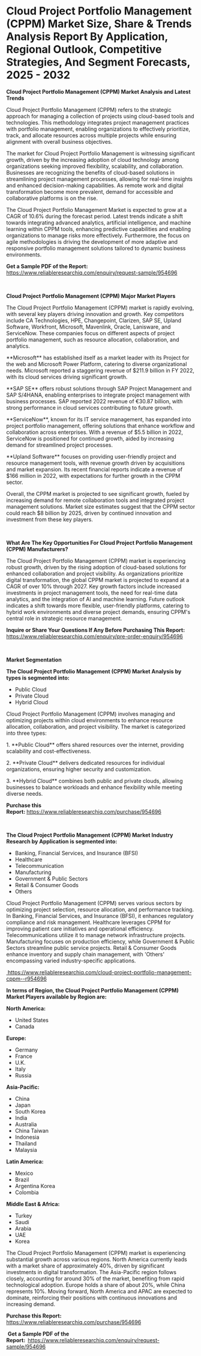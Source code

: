<p><h1>Cloud Project Portfolio Management (CPPM) Market Size, Share & Trends Analysis Report By Application, Regional Outlook, Competitive Strategies, And Segment Forecasts, 2025 - 2032</h1></p><p><strong>Cloud Project Portfolio Management (CPPM) Market Analysis and Latest Trends</strong></p>
<p><p>Cloud Project Portfolio Management (CPPM) refers to the strategic approach for managing a collection of projects using cloud-based tools and technologies. This methodology integrates project management practices with portfolio management, enabling organizations to effectively prioritize, track, and allocate resources across multiple projects while ensuring alignment with overall business objectives.</p><p>The market for Cloud Project Portfolio Management is witnessing significant growth, driven by the increasing adoption of cloud technology among organizations seeking improved flexibility, scalability, and collaboration. Businesses are recognizing the benefits of cloud-based solutions in streamlining project management processes, allowing for real-time insights and enhanced decision-making capabilities. As remote work and digital transformation become more prevalent, demand for accessible and collaborative platforms is on the rise.</p><p>The Cloud Project Portfolio Management Market is expected to grow at a CAGR of 10.6% during the forecast period. Latest trends indicate a shift towards integrating advanced analytics, artificial intelligence, and machine learning within CPPM tools, enhancing predictive capabilities and enabling organizations to manage risks more effectively. Furthermore, the focus on agile methodologies is driving the development of more adaptive and responsive portfolio management solutions tailored to dynamic business environments.</p></p>
<p><strong>Get a Sample PDF of the Report:&nbsp;</strong> <a href="https://www.reliableresearchiq.com/enquiry/request-sample/954696?utm_campaign=2821&utm_medium=2&utm_source=Github&utm_content=ia&utm_term=16042025&utm_id=cloud-project-portfolio-management-cppm">https://www.reliableresearchiq.com/enquiry/request-sample/954696</a></p>
<p>&nbsp;</p>
<p><strong>Cloud Project Portfolio Management (CPPM) Major Market Players</strong></p>
<p><p>The Cloud Project Portfolio Management (CPPM) market is rapidly evolving, with several key players driving innovation and growth. Key competitors include CA Technologies, HPE, Changepoint, Clarizen, SAP SE, Upland Software, Workfront, Microsoft, Mavenlink, Oracle, Lanisware, and ServiceNow. These companies focus on different aspects of project portfolio management, such as resource allocation, collaboration, and analytics.</p><p>**Microsoft** has established itself as a market leader with its Project for the web and Microsoft Power Platform, catering to diverse organizational needs. Microsoft reported a staggering revenue of $211.9 billion in FY 2022, with its cloud services driving significant growth.</p><p>**SAP SE** offers robust solutions through SAP Project Management and SAP S/4HANA, enabling enterprises to integrate project management with business processes. SAP reported 2022 revenue of €30.87 billion, with strong performance in cloud services contributing to future growth.</p><p>**ServiceNow**, known for its IT service management, has expanded into project portfolio management, offering solutions that enhance workflow and collaboration across enterprises. With a revenue of $5.5 billion in 2022, ServiceNow is positioned for continued growth, aided by increasing demand for streamlined project processes.</p><p>**Upland Software** focuses on providing user-friendly project and resource management tools, with revenue growth driven by acquisitions and market expansion. Its recent financial reports indicate a revenue of $166 million in 2022, with expectations for further growth in the CPPM sector.</p><p>Overall, the CPPM market is projected to see significant growth, fueled by increasing demand for remote collaboration tools and integrated project management solutions. Market size estimates suggest that the CPPM sector could reach $8 billion by 2025, driven by continued innovation and investment from these key players.</p></p>
<p>&nbsp;</p>
<p><strong>What Are The Key Opportunities For Cloud Project Portfolio Management (CPPM) Manufacturers?</strong></p>
<p><p>The Cloud Project Portfolio Management (CPPM) market is experiencing robust growth, driven by the rising adoption of cloud-based solutions for enhanced collaboration and project visibility. As organizations prioritize digital transformation, the global CPPM market is projected to expand at a CAGR of over 10% through 2027. Key growth factors include increased investments in project management tools, the need for real-time data analytics, and the integration of AI and machine learning. Future outlook indicates a shift towards more flexible, user-friendly platforms, catering to hybrid work environments and diverse project demands, ensuring CPPM's central role in strategic resource management.</p></p>
<p><strong>Inquire or Share Your Questions If Any Before Purchasing This Report:</strong> <a href="https://www.reliableresearchiq.com/enquiry/pre-order-enquiry/954696?utm_campaign=2821&utm_medium=2&utm_source=Github&utm_content=ia&utm_term=16042025&utm_id=cloud-project-portfolio-management-cppm">https://www.reliableresearchiq.com/enquiry/pre-order-enquiry/954696</a></p>
<p>&nbsp;</p>
<p><strong>Market Segmentation</strong></p>
<p><strong>The Cloud Project Portfolio Management (CPPM) Market Analysis by types is segmented into:</strong></p>
<p><ul><li>Public Cloud</li><li>Private Cloud</li><li>Hybrid Cloud</li></ul></p>
<p><p>Cloud Project Portfolio Management (CPPM) involves managing and optimizing projects within cloud environments to enhance resource allocation, collaboration, and project visibility. The market is categorized into three types: </p><p>1. **Public Cloud** offers shared resources over the internet, providing scalability and cost-effectiveness. </p><p>2. **Private Cloud** delivers dedicated resources for individual organizations, ensuring higher security and customization. </p><p>3. **Hybrid Cloud** combines both public and private clouds, allowing businesses to balance workloads and enhance flexibility while meeting diverse needs.</p></p>
<p><strong>Purchase this Report:&nbsp;</strong><a href="https://www.reliableresearchiq.com/purchase/954696?utm_campaign=2821&utm_medium=2&utm_source=Github&utm_content=ia&utm_term=16042025&utm_id=cloud-project-portfolio-management-cppm">https://www.reliableresearchiq.com/purchase/954696</a></p>
<p>&nbsp;</p>
<p><strong>The Cloud Project Portfolio Management (CPPM) Market Industry Research by Application is segmented into:</strong></p>
<p><ul><li>Banking, Financial Services, and Insurance (BFSI)</li><li>Healthcare</li><li>Telecommunication</li><li>Manufacturing</li><li>Government & Public Sectors</li><li>Retail & Consumer Goods</li><li>Others</li></ul></p>
<p><p>Cloud Project Portfolio Management (CPPM) serves various sectors by optimizing project selection, resource allocation, and performance tracking. In Banking, Financial Services, and Insurance (BFSI), it enhances regulatory compliance and risk management. Healthcare leverages CPPM for improving patient care initiatives and operational efficiency. Telecommunications utilize it to manage network infrastructure projects. Manufacturing focuses on production efficiency, while Government & Public Sectors streamline public service projects. Retail & Consumer Goods enhance inventory and supply chain management, with 'Others' encompassing varied industry-specific applications.</p></p>
<p><a href="https://www.reliableresearchiq.com/cloud-project-portfolio-management-cppm--r954696?utm_campaign=2821&utm_medium=2&utm_source=Github&utm_content=ia&utm_term=16042025&utm_id=cloud-project-portfolio-management-cppm">&nbsp;https://www.reliableresearchiq.com/cloud-project-portfolio-management-cppm--r954696</a></p>
<p><strong>In terms of Region, the Cloud Project Portfolio Management (CPPM) Market Players available by Region are:</strong></p>
<p>
    <p> <strong> North America: </strong>
        <ul>
            <li>United States</li>
            <li>Canada</li>
        </ul>
        </p> 
    <p> <strong> Europe: </strong>
        <ul>
            <li>Germany</li>
            <li>France</li>
            <li>U.K.</li>
            <li>Italy</li>
            <li>Russia</li>
        </ul>
        </p> 
    <p> <strong> Asia-Pacific: </strong>
        <ul>
            <li>China</li>
            <li>Japan</li>
            <li>South Korea</li>
            <li>India</li>
            <li>Australia</li>
            <li>China Taiwan</li>
            <li>Indonesia</li>
            <li>Thailand</li>
            <li>Malaysia</li>
        </ul>
        </p> 
    <p> <strong> Latin America: </strong>
        <ul>
            <li>Mexico</li>
            <li>Brazil</li>
            <li>Argentina Korea</li>
            <li>Colombia</li>
        </ul>
        </p> 
    <p> <strong> Middle East & Africa: </strong>
        <ul>
            <li>Turkey</li>
            <li>Saudi</li>
            <li>Arabia</li>
            <li>UAE</li>
            <li>Korea</li>
        </ul>
    </p>
    </p>
<p><p>The Cloud Project Portfolio Management (CPPM) market is experiencing substantial growth across various regions. North America currently leads with a market share of approximately 40%, driven by significant investments in digital transformation. The Asia-Pacific region follows closely, accounting for around 30% of the market, benefiting from rapid technological adoption. Europe holds a share of about 20%, while China represents 10%. Moving forward, North America and APAC are expected to dominate, reinforcing their positions with continuous innovations and increasing demand.</p></p>
<p><strong>Purchase this Report: </strong><a href="https://www.reliableresearchiq.com/purchase/954696?utm_campaign=2821&utm_medium=2&utm_source=Github&utm_content=ia&utm_term=16042025&utm_id=cloud-project-portfolio-management-cppm">https://www.reliableresearchiq.com/purchase/954696</a></p>
<p>&nbsp;<strong>Get a Sample PDF of the Report:&nbsp;&nbsp;</strong><a href="https://www.reliableresearchiq.com/enquiry/request-sample/954696?utm_campaign=2821&utm_medium=2&utm_source=Github&utm_content=ia&utm_term=16042025&utm_id=cloud-project-portfolio-management-cppm">https://www.reliableresearchiq.com/enquiry/request-sample/954696</a></p>
<p><strong></strong></p>
<p><p></p><p></p><p></p></p>